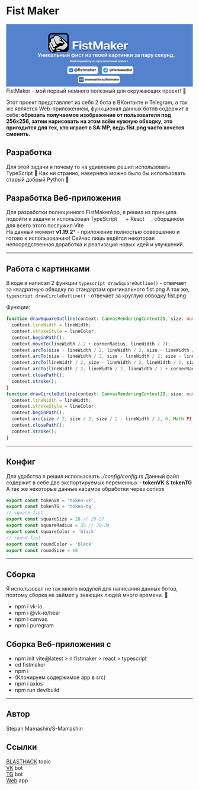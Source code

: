 # Fist Maker
<img src="./design/banner-app.jpg"  alt="error" title="cover-project">
FistMaker - мой первый немного полезный для окружающих проект! 🥶

Этот проект представляет из себя 2 бота в ВКонтакте и Telegram, а так же является Web-приложением, функционал данных ботов содержит в себе: **обрезать получаемое изображение от пользователя под 256x256, затем нарисовать на этом всём нужную обводку, 
это пригодится для тех, кто играет в SA:MP, ведь fist.png часто хочется сменить.**

## **Разработка**
Для этой задачи я почему то на удивление решил использовать TypeScript 🤯
Как ни странно, наверняка можно было бы использовать старый добрый Python 🐍

## **Разработка Веб-приложения**
Для разработки полноценного FistMakerApp, я решил из принципа подойти к задачи и использовал TypeScript <img src='https://fistmaker.ru/assets/emoji/ts.svg' width="15" height="15"> + React <img src='https://fistmaker.ru/assets/emoji/react.svg' width="15" height="15">, сборщиком для всего этого послужил Vite <img src='https://fistmaker.ru/assets/emoji/vite.svg' width="15" height="15"> <br/>
На данный момент **v1.19.2*** - приложение полностью совершенно и готово к использованию! Сейчас лишь ведётся некоторая непосредственная доработка и реализация новых идей и улучшений.

---

## **Работа с картинками**
В коде я написал 2 функции ```typescript drawSquareOutline()``` - отвечает за квадратную обводку по стандартам оригинального fist.png
А так же, ```typescript drawCircleOutline()``` - отвечает за круглую обводку fist.png

Функции: 
```typescript
function drawSquareOutline(context: CanvasRenderingContext2D, size: number, lineWidth: number, lineColor: string, cornerRadius: number) {
  context.lineWidth = lineWidth;
  context.strokeStyle = lineColor;
  context.beginPath();
  context.moveTo(lineWidth / 2 + cornerRadius, lineWidth / 2);
  context.arcTo(size - lineWidth / 2, lineWidth / 2, size - lineWidth / 2, lineWidth / 2 + cornerRadius, cornerRadius);
  context.arcTo(size - lineWidth / 2, size - lineWidth / 2, size - lineWidth / 2 - cornerRadius, size - lineWidth / 2, cornerRadius);
  context.arcTo(lineWidth / 2, size - lineWidth / 2, lineWidth / 2, size - lineWidth / 2 - cornerRadius, cornerRadius);
  context.arcTo(lineWidth / 2, lineWidth / 2, lineWidth / 2 + cornerRadius, lineWidth / 2, cornerRadius);
  context.closePath();
  context.stroke();
}
function drawCircleOutline(context: CanvasRenderingContext2D, size: number, lineWidth: number, lineColor: string) {
  context.lineWidth = lineWidth;
  context.strokeStyle = lineColor;
  context.beginPath();
  context.arc(size / 2, size / 2, size / 2 - lineWidth / 2, 0, Math.PI * 2);
  context.closePath();
  context.stroke();
}
```
---
## **Конфиг** 
Для удобства я решил использовать *./config/config.ts*
Данный файл содержит в себе две экспортируемых переменных - **tokenVK** & **tokenTG**
А так же некоторые данные касамое обработки через *canvas*
```typescript
export const tokenVK = 'token-vk';
export const tokenTG = 'token-tg';
// square-fist
export const squareSize = 28 // 25-27
export const squareRadius = 35 // 30-34
export const squareColor = 'black'
// round-fist
export const roundColor = 'black'
export const roundSize = 10
```

---

## **Сборка**
Я использовал не так много модулей для написания данных ботов, поэтому сборка не займет у знающих людей много времени. 🔩
* npm i vk-io
* npm i @vk-io/hear
* npm i canvas
* npm i puregram
  
## **Сборка Веб-приложения с <img src='https://fistmaker.ru/assets/emoji/vite.svg' width="15" height="15">**
* npm init vite@latest > n:fistmaker > react > typescript 
* cd fistmaker
* npm i 
* (Клонируем содержимое app в src)
* npm i axios 
* npm run dev/build

---
## **Автор**
Stepan Mamashin/S-Mamashin

## **Ссылки**
[BLASTHACK](https://www.blast.hk/threads/183886/) topic <br>
[VK](https://vk.com/fistmaker) bot <br>
[TG](https://t.me/FistMakerBot) bot <br>
[Web](https://smamashin.ru/fistmaker/) app




